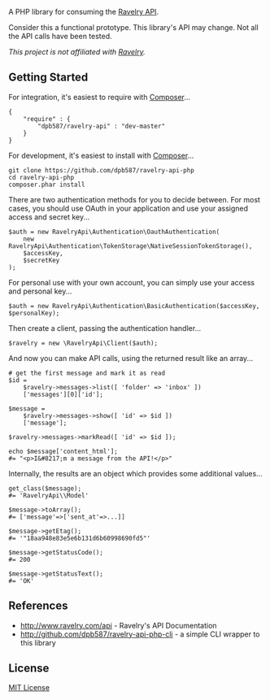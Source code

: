 A PHP library for consuming the [Ravelry API](http://www.ravelry.com/api).

Consider this a functional prototype. This library's API may change. Not all the API calls have been tested.

*This project is not affiliated with [Ravelry](http://www.ravelry.com/).*


## Getting Started

For integration, it's easiest to require with [Composer](https://getcomposer.org/)...

    {
        "require" : {
            "dpb587/ravelry-api" : "dev-master"
        }
    }

For development, it's easiest to install with [Composer](https://getcomposer.org/)...

    git clone https://github.com/dpb587/ravelry-api-php
    cd ravelry-api-php
    composer.phar install

There are two authentication methods for you to decide between. For most cases, you should use OAuth in your
application and use your assigned access and secret key...

    $auth = new RavelryApi\Authentication\OauthAuthentication(
        new RavelryApi\Authentication\TokenStorage\NativeSessionTokenStorage(),
        $accessKey,
        $secretKey
    );

For personal use with your own account, you can simply use your access and personal key...

    $auth = new RavelryApi\Authentication\BasicAuthentication($accessKey, $personalKey);

Then create a client, passing the authentication handler...

    $ravelry = new \RavelryApi\Client($auth);

And now you can make API calls, using the returned result like an array...

    # get the first message and mark it as read
    $id =
        $ravelry->messages->list([ 'folder' => 'inbox' ])
        ['messages'][0]['id'];

    $message =
        $ravelry->messages->show([ 'id' => $id ])
        ['message'];

    $ravelry->messages->markRead([ 'id' => $id ]);

    echo $message['content_html'];
    #= "<p>I&#8217;m a message from the API!</p>"

Internally, the results are an object which provides some additional values...

    get_class($message);
    #= 'RavelryApi\\Model'

    $message->toArray();
    #= ['message'=>['sent_at'=>...]]

    $message->getEtag();
    #= '"18aa948e83e5e6b131d6b60998690fd5"'

    $message->getStatusCode();
    #= 200

    $message->getStatusText();
    #= 'OK'


## References

 * http://www.ravelry.com/api - Ravelry's API Documentation
 * http://github.com/dpb587/ravelry-api-php-cli - a simple CLI wrapper to this library


## License

[MIT License](./LICENSE)
